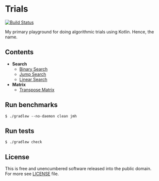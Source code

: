 # Trials

[![Build Status][actions-badge]][actions link]

My primary playground for doing algorithmic trials using Kotlin. Hence, the name.

## Contents
- **Search**
  - [Binary Search][bin-search-impl]
  - [Jump Search][jump-search-impl]
  - [Linear Search][lin-search-impl]
- **Matrix**
  - [Transpose Matrix][transpose-ints-impl]

## Run benchmarks

```shell script
$ ./gradlew --no-daemon clean jmh
```

## Run tests

```shell script
$ ./gradlew check
```

## License

This is free and unencumbered software released into the public domain.
For more see [LICENSE](./LICENSE) file.

[actions link]: https://github.com/sergeyklay/kotlin-trials/actions
[actions-badge]: https://github.com/sergeyklay/kotlin-trials/workflows/build/badge.svg
[algo-book]: https://www.amazon.com/Introduction-Algorithms-3rd-MIT-Press/dp/0262033844
[bin-search-impl]: https://github.com/sergeyklay/kotlin-trials/blob/master/src/main/kotlin/org/trials/search/BinarySearch.kt
[jump-search-impl]: https://github.com/sergeyklay/kotlin-trials/blob/master/src/main/kotlin/org/trials/search/JumpSearch.kt
[lin-search-impl]: https://github.com/sergeyklay/kotlin-trials/blob/master/src/main/kotlin/org/trials/search/LinearSearch.kt
[transpose-ints-impl]: https://github.com/sergeyklay/kotlin-trials/blob/master/src/main/kotlin/org/trials/matrix/TransposeMatrix.kt
